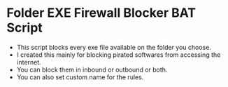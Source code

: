 # Folder EXE Firewall Blocker BAT Script

- This script blocks every exe file available on the folder you choose.  
- I created this mainly for blocking pirated softwares from accessing the internet. <!-- But I'm not using them -->  
- You can block them in inbound or outbound or both.  
- You can also set custom name for the rules.
